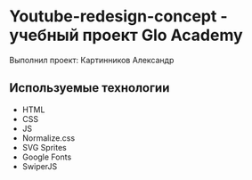 # Youtube-redesign-concept - учебный проект Glo Academy
Выполнил проект: Картинников Александр

## Используемые технологии
- HTML
- CSS
- JS
- Normalize.css
- SVG Sprites
- Google Fonts
- SwiperJS
